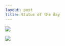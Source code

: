 ```yaml
---
layout: post
title: Status of the day
---
```


[![](http://tcug.jp/books/2014-08/cover.png)](http://tcug.jp/books/2014-08/)

[![](http://tcug.jp/books/2014-12/cover.png)](http://tcug.jp/books/2014-12/)

